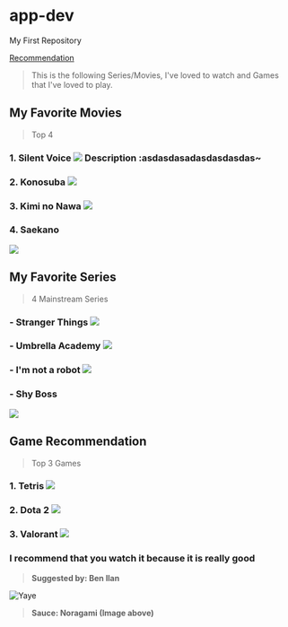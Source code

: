 # app-dev
My First Repository

[Recommendation](https://github.com/splookey/app-dev/blob/readme-edits/README.md)

> This is the following Series/Movies, I've loved to watch and Games that I've loved to play.

## **My Favorite Movies**
>Top 4
### 1. **Silent Voice**  ![](https://wallpaperaccess.com/full/1084610.jpg)    Description :asdasdasadasdasdasdas~
### 2. **Konosuba**  ![](https://wallpapers.com/images/hd/konosuba-team-5kir4xbh9edsitgp.jpg)
### 3. **Kimi no Nawa** ![](https://wallpaperaccess.com/full/1146484.jpg) 
### 4. **Saekano**            
![](https://c4.wallpaperflare.com/wallpaper/78/299/615/anime-saekano-how-to-raise-a-boring-girlfriend-megumi-kat%C5%8D-wallpaper-preview.jpg)

## **My Favorite Series**
> 4 Mainstream Series 
### - **Stranger Things** ![](https://images.wallpapersden.com/image/download/stranger-things-season-4-poster_bWhtbGeUmZqaraWkpJRmbmdlrWZlbWU.jpg)
### - **Umbrella Academy** ![](https://images3.alphacoders.com/109/thumb-1920-1093025.jpg)
### - **I'm not a robot** ![](https://www.hellokpop.com/wp-content/uploads/2017/12/main-bg2.jpg)
### - **Shy Boss**              
 ![](https://tigapuluhlimaadegan.files.wordpress.com/2017/04/08.jpg)

## **Game Recommendation**
> Top 3 Games
### 1. **Tetris** ![](https://www.pixelstalk.net/wp-content/uploads/images1/Tetris-Logo-Wallpaper.jpg)
### 2. **Dota 2** ![](https://wallpaperaccess.com/full/671214.jpg)
### 3. **Valorant** ![](https://images.wallpapersden.com/image/download/valorant-gaming-character_bWpqbmaUmZqaraWkpJRnbW1trWZuaWg.jpg)

### **I recommend that you watch it because it is really good**
> **Suggested by: Ben Ilan**

![ Yaye ](https://i.pinimg.com/originals/cb/37/db/cb37db46255b7995387cf88a284b6561.jpg)
> **Sauce: Noragami (Image above)**
